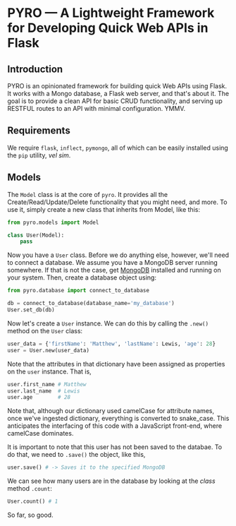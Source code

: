 # PYRO — A Lightweight Framework for Developing Quick Web APIs in Flask


## Introduction

PYRO is an opinionated framework for building quick Web APIs using Flask. It
works with a Mongo database, a Flask web server, and that's about it. The goal
is to provide a clean API for basic CRUD functionality, and serving up RESTFUL
routes to an API with minimal configuration. YMMV.


## Requirements

We require `flask`, `inflect`, `pymongo`, all of which can be easily installed
using the `pip` utility, *vel sim*.

## Models

The `Model` class is at the core of `pyro`. It provides all the
Create/Read/Update/Delete functionality that you might need, and more. To use
it, simply create a new class that inherits from Model, like this:


```python
from pyro.models import Model

class User(Model):
    pass
```

Now you have a `User` class. Before we do anything else, however, we'll need to
connect a database. We assume you have a MongoDB server running somewhere. If
that is not the case, get [MongoDB](https://goo.gl/pbiPSB) installed and 
running on your system. Then, create a database object using:

```python
from pyro.database import connect_to_database

db = connect_to_database(database_name='my_database')
User.set_db(db)
```

Now let's create a `User` instance. We can do this by calling the `.new()` 
method on the `User` class:

```python
user_data = {'firstName': 'Matthew', 'lastName': Lewis, 'age': 28}
user = User.new(user_data)
```

Note that the attributes in that dictionary have been assigned as properties
on the `user` instance. That is,

```python
user.first_name # Matthew
user.last_name  # Lewis
user.age        # 28
```

Note that, although our dictionary used camelCase for attribute names, once
we've ingested dictionary, everything is converted to snake_case. This
anticipates the interfacing of this code with a JavaScript front-end, where
camelCase dominates.

It is important to note that this user has not been saved to the databae. To
do that, we need to `.save()` the object, like this,

```python
user.save() # -> Saves it to the specified MongoDB
```

We can see how many users are in the database by looking at the *class* method
`.count`:

```python
User.count() # 1
```

So far, so good.

